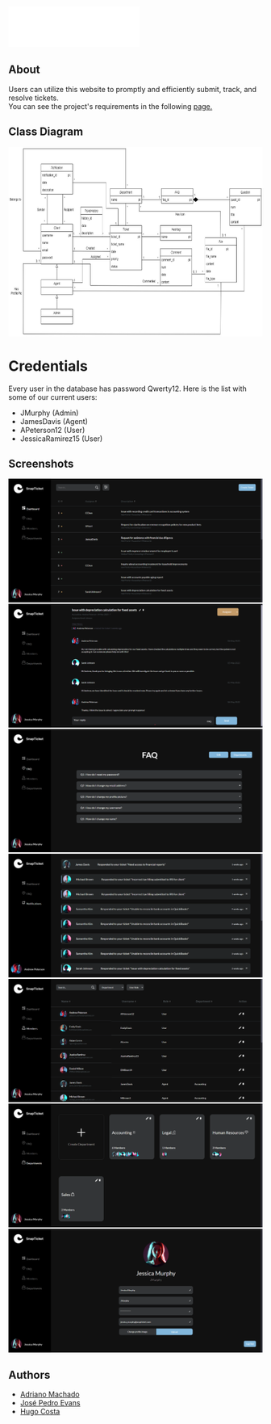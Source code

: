 <img src="docs\SnapTicket_logo.png" height="80">

## About
Users can utilize this website to promptly and efficiently submit, track, and resolve tickets. <br>
You can see the project's requirements in the following <a href="https://web.fe.up.pt/~arestivo/page/courses/ltw/project/">page.</a>

## Class Diagram
<img src="docs\Database_uml.jpg" height="375">

# Credentials
Every user in the database has password Qwerty12. Here is the list  with some of our current users:
- JMurphy (Admin)
- JamesDavis (Agent)
- APeterson12 (User)
- JessicaRamirez15 (User)

## Screenshots
<img src="docs\Screenshot1.png"> 
<img src="docs\Screenshot2.png">
<img src="docs\Screenshot3.png">
<img src="docs\Screenshot4.png">
<img src="docs\Screenshot5.png">
<img src="docs\Screenshot6.png">
<img src="docs\Screenshot7.png">

## Authors
- <a href="github.com/Adriano-7">Adriano Machado</a>
- <a href="github.com/Evans2424">José Pedro Evans</a>
- <a href="https://github.com/Hmgc2002">Hugo Costa</a>
